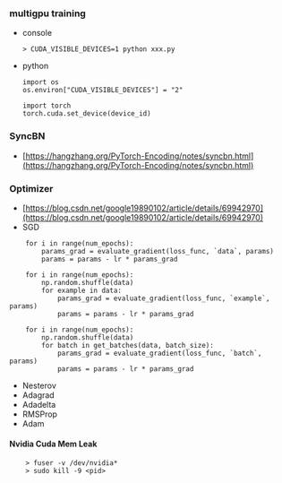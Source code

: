 ### multigpu training
- console
    ```
    > CUDA_VISIBLE_DEVICES=1 python xxx.py
    ```
- python
    ```
    import os
    os.environ["CUDA_VISIBLE_DEVICES"] = "2"
    ```

    ```
    import torch
    torch.cuda.set_device(device_id)
    ```

### SyncBN
- [https://hangzhang.org/PyTorch-Encoding/notes/syncbn.html](https://hangzhang.org/PyTorch-Encoding/notes/syncbn.html)

### Optimizer
- [https://blog.csdn.net/google19890102/article/details/69942970](https://blog.csdn.net/google19890102/article/details/69942970)
- SGD
```
    for i in range(num_epochs):
        params_grad = evaluate_gradient(loss_func, `data`, params)
        params = params - lr * params_grad

    for i in range(num_epochs):
        np.random.shuffle(data)
        for example in data:
            params_grad = evaluate_gradient(loss_func, `example`, params)
            params = params - lr * params_grad

    for i in range(num_epochs):
        np.random.shuffle(data)
        for batch in get_batches(data, batch_size):
            params_grad = evaluate_gradient(loss_func, `batch`, params)
            params = params - lr * params_grad
```
- Nesterov
- Adagrad
- Adadelta
- RMSProp
- Adam


#### Nvidia Cuda Mem Leak
```
    > fuser -v /dev/nvidia*
    > sudo kill -9 <pid>
```